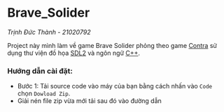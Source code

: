 # Brave_Solider
_Trịnh Đức Thành - 21020792_
 
Project này mình làm về game Brave Solider phỏng theo game [Contra](https://gamevui.vn/contra/game) sử dụng thư viện đồ họa [SDL2](https://www.libsdl.org/) và ngôn ngữ [C++](https://vi.wikipedia.org/wiki/C%2B%2B).

### Hướng dẫn cài đặt:
- Bước 1: Tải source code vào máy của bạn bằng cách nhấn vào `Code` chọn `Dowload Zip`.
- Giải nén file zip vừa mới tải sau đó vào đường dẫn

